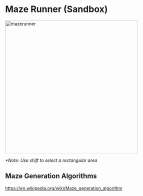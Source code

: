# Maze Runner (Sandbox)

<img width="424" alt="mazerunner" src="https://user-images.githubusercontent.com/34322384/44952216-5155e300-ae50-11e8-9476-76350de2d624.png">


_*Note: Use shift to select a rectangular area_

## Maze Generation Algorithms

https://en.wikipedia.org/wiki/Maze_generation_algorithm
